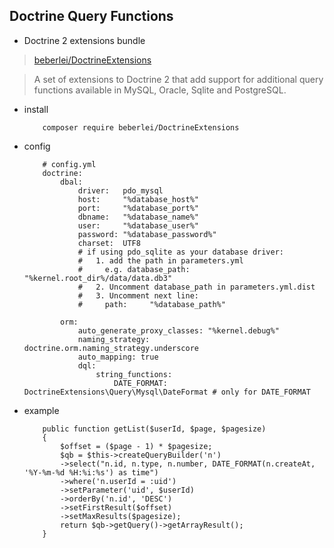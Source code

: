 ## Doctrine Query Functions

- Doctrine 2 extensions bundle

> [beberlei/DoctrineExtensions](https://github.com/beberlei/DoctrineExtensions)

> A set of extensions to Doctrine 2 that add support for additional query functions available in MySQL, Oracle, Sqlite and PostgreSQL.

- install

		  composer require beberlei/DoctrineExtensions
		  
- config

		  # config.yml
		  doctrine:
		      dbal:
		          driver:   pdo_mysql
		          host:     "%database_host%"
		          port:     "%database_port%"
		          dbname:   "%database_name%"
		          user:     "%database_user%"
		          password: "%database_password%"
		          charset:  UTF8
		          # if using pdo_sqlite as your database driver:
		          #   1. add the path in parameters.yml
		          #     e.g. database_path: "%kernel.root_dir%/data/data.db3"
		          #   2. Uncomment database_path in parameters.yml.dist
		          #   3. Uncomment next line:
		          #     path:     "%database_path%"
		  
		      orm:
		          auto_generate_proxy_classes: "%kernel.debug%"
		          naming_strategy: doctrine.orm.naming_strategy.underscore
		          auto_mapping: true
		          dql:
		              string_functions:
		                  DATE_FORMAT: DoctrineExtensions\Query\Mysql\DateFormat # only for DATE_FORMAT
		                  
- example

		  public function getList($userId, $page, $pagesize)
		  {
		      $offset = ($page - 1) * $pagesize;
		      $qb = $this->createQueryBuilder('n')
		      ->select("n.id, n.type, n.number, DATE_FORMAT(n.createAt, '%Y-%m-%d %H:%i:%s') as time")
		      ->where('n.userId = :uid')
		      ->setParameter('uid', $userId)
		      ->orderBy('n.id', 'DESC')
		      ->setFirstResult($offset)
		      ->setMaxResults($pagesize);
		      return $qb->getQuery()->getArrayResult();
		  }
		  
